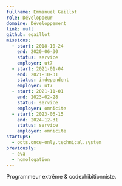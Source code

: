 ```yaml
---
fullname: Emmanuel Gaillot
role: Développeur
domaine: Développement
link: null
github: egaillot
missions:
  - start: 2018-10-24
    end: 2020-06-30
    status: service
    employer: ut7
  - start: 2021-01-04
    end: 2021-10-31
    status: independent
    employer: ut7
  - start: 2021-11-01
    end: 2023-02-28
    status: service
    employer: omnicite
  - start: 2023-06-15
    end: 2024-12-31
    status: service
    employer: omnicite
startups:
  - oots.once-only.technical.system
previously:
  - eva
  - homologation
---
```

Programmeur extrême & codexhibitionniste.
